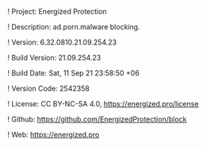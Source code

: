 ! Project: Energized Protection

! Description: ad.porn.malware blocking.

! Version: 6.32.0810.21.09.254.23

! Build Version: 21.09.254.23

! Build Date: Sat, 11 Sep 21 23:58:50 +06

! Version Code: 2542358

! License: CC BY-NC-SA 4.0, https://energized.pro/license

! Github: https://github.com/EnergizedProtection/block

! Web: https://energized.pro
